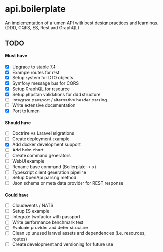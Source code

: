 # api.boilerplate

An implementation of a lumen API with best design practices and learnings. (DDD, CQRS, ES, Rest and GraphQL)

## TODO

#### Must have

- [x] Upgrade to stable 7.4
- [x] Example routes for rest
- [x] Setup system for DTO objects
- [x] Symfony message bus for CQRS
- [x] Setup GraphQL for resource
- [x] Setup phpstan validations for ddd structure
- [ ] Integrate passport / alternative header parsing
- [ ] Write extensive documentation
- [x] Port to lumen

#### Should have

- [ ] Doctrine vs Laravel migrations
- [ ] Create deployment example
- [x] Add docker development support
- [ ] Add helm chart
- [ ] Create command generators
- [ ] WebUI example
- [ ] Rename base command (Boilerplate -> x)
- [ ] Typescript client generation pipeline
- [ ] Setup OpenApi parsing method
- [ ] Json schema or meta data provider for REST response

#### Could have

- [ ] Cloudevents / NATS
- [ ] Setup ES example
- [ ] Integrate twofactor with passport
- [ ] Write performance benchmark test
- [ ] Evaluate provider and defer structure
- [ ] Clean up unused laravel assets and dependencies (i.e. resources, routes)
- [ ] Create development and versioning for future use
